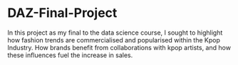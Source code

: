 # DAZ-Final-Project
In this project as my final to the data science course, I sought to highlight how fashion trends are commercialised and popularised within the Kpop Industry. How brands benefit from collaborations with kpop artists, and how these influences fuel the increase in sales.
